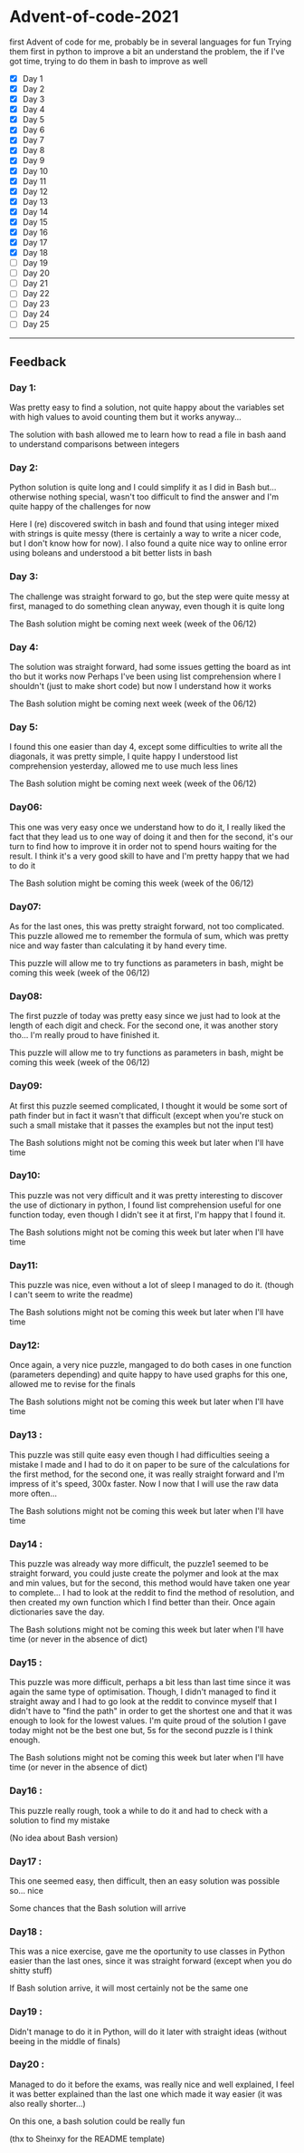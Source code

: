 # Advent-of-code-2021
first Advent of code for me, probably be in several languages for fun
Trying them first in python to improve a bit an understand the problem, the if I've got time, trying to do them in bash to improve as well


- [x] Day 1
- [x] Day 2
- [x] Day 3
- [x] Day 4
- [x] Day 5
- [x] Day 6
- [x] Day 7
- [x] Day 8
- [x] Day 9
- [x] Day 10
- [x] Day 11
- [x] Day 12
- [x] Day 13
- [x] Day 14
- [x] Day 15
- [x] Day 16
- [x] Day 17
- [x] Day 18
- [ ] Day 19
- [ ] Day 20
- [ ] Day 21
- [ ] Day 22
- [ ] Day 23
- [ ] Day 24
- [ ] Day 25

---

## Feedback

### Day 1:
Was pretty easy to find a solution, not quite happy about the variables set with high values to avoid counting them but it works anyway...

The solution with bash allowed me to learn how to read a file in bash aand to understand comparisons between integers


### Day 2:
Python solution is quite long and I could simplify it as I did in Bash but... otherwise nothing special, wasn't too difficult to find the answer and I'm quite happy of the challenges for now

Here I (re) discovered switch in bash and found that using integer mixed with strings is quite messy (there is certainly a way to write a nicer code, but I don't know how for now). I also found a quite nice way to online error using boleans and understood a bit better lists in bash


### Day 3:
The challenge was straight forward to go, but the step were quite messy at first, managed to do something clean anyway, even though it is quite long

The Bash solution might be coming next week (week of the 06/12)


### Day 4:
The solution was straight forward, had some issues getting the board as int tho but it works now
    Perhaps I've been using list comprehension where I shouldn't (just to make short code) but now I understand how it works

The Bash solution might be coming next week (week of the 06/12)

### Day 5:
I found this one easier than day 4, except some difficulties to write all the diagonals, it was pretty simple, I quite happy I understood list comprehension yesterday, allowed me to use much less lines

The Bash solution might be coming next week (week of the 06/12)

### Day06:
This one was very easy once we understand how to do it, I really liked the fact that they lead us to one way of doing it and then for the second, it's our turn to find how to improve it in order not to spend hours waiting for the result. I think it's a very good skill to have and I'm pretty happy that we had to do it

The Bash solution might be coming this week (week of the 06/12)

### Day07:
As for the last ones, this was pretty straight forward, not too complicated. This puzzle allowed me to remember the formula of sum, which was pretty nice and way faster than calculating it by hand every time.

This puzzle will allow me to try functions as parameters in bash, might be coming this week (week of the 06/12)

### Day08:
The first puzzle of today was pretty easy since we just had to look at the length of each digit and check. For the second one, it was another story tho... I'm really proud to have finished it.

This puzzle will allow me to try functions as parameters in bash, might be coming this week (week of the 06/12)

### Day09:
At first this puzzle seemed complicated, I thought it would be some sort of path finder but in fact it wasn't that difficult (except when you're stuck on such a small mistake that it passes the examples but not the input test)

The Bash solutions might not be coming this week but later when I'll have time

### Day10:
This puzzle was not very difficult and it was pretty interesting to discover the use of dictionary in python, I found list comprehension useful for one function today, even though I didn't see it at first, I'm happy that I found it.

The Bash solutions might not be coming this week but later when I'll have time

### Day11:
This puzzle was nice, even without a lot of sleep I managed to do it. (though I can't seem to write the readme)

The Bash solutions might not be coming this week but later when I'll have time

### Day12:
Once again, a very nice puzzle, mangaged to do both cases in one function (parameters depending) and quite happy to have used graphs for this one, allowed me to revise for the finals

The Bash solutions might not be coming this week but later when I'll have time

### Day13 :
This puzzle was still quite easy even though I had difficulties seeing a mistake I made and I had to do it on paper to be sure of the calculations for the first method, for the second one, it was really straight forward and I'm impress of it's speed, 300x faster. Now I now that I will use the raw data more often...

The Bash solutions might not be coming this week but later when I'll have time

### Day14 :
This puzzle was already way more difficult, the puzzle1 seemed to be straight forward, you could juste create the polymer and look at the max and min values, but for the second, this method would have taken one year to complete... I had to look at the reddit to find the method of resolution, and then created my own function which I find better than their.
Once again dictionaries save the day.

The Bash solutions might not be coming this week but later when I'll have time (or never in the absence of dict)

### Day15 :
This puzzle was more difficult, perhaps a bit less than last time since it was again the same type of optimisation. Though, I didn't managed to find it straight away and I had to go look at the reddit to convince myself that I didn't have to "find the path" in order to get the shortest one and that it was enough to look for the lowest values. I'm quite proud of the solution I gave today might not be the best one but, 5s for the second puzzle is I think enough.

The Bash solutions might not be coming this week but later when I'll have time (or never in the absence of dict)

### Day16 :
This puzzle really rough, took a while to do it and had to check with a solution to find my mistake

(No idea about Bash version)

### Day17 :
This one seemed easy, then difficult, then an easy solution was possible so... nice

Some chances that the Bash solution will arrive

### Day18 :
This was a nice exercise, gave me the oportunity to use classes in Python easier than the last ones, since it was straight forward (except when you do shitty stuff)

If Bash solution arrive, it will most certainly not be the same one

### Day19 :
Didn't manage to do it in Python, will do it later with straight ideas (without beeing in the middle of finals)

### Day20 :
Managed to do it before the exams, was really nice and well explained, I feel it was better explained than the last one which made it way easier (it was also really shorter...)

On this one, a bash solution could be really fun

(thx to Sheinxy for the README template)